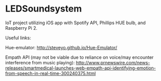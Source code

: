 # LEDSoundsystem
IoT project utilizing iOS app with Spotify API, Phillips HUE bulb, and Raspberry Pi 2. 

Useful links: 

Hue-emulator: http://steveyo.github.io/Hue-Emulator/

Empath API (may not be viable due to reliance on voice/may encounter interference from music playing): http://www.prnewswire.com/news-releases/smartmedical-launches-web-empath-api-identifying-emotion-from-speech-in-real-time-300240375.html
